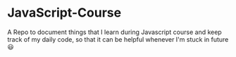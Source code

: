 # JavaScript-Course
A Repo to document things that I learn during Javascript course and keep track of my daily code, so that it can be helpful whenever I'm stuck in future :smiley:
